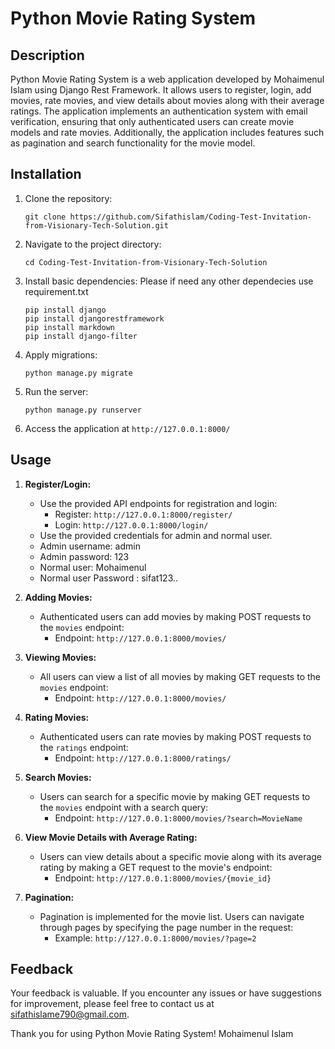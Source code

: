 # Python Movie Rating System

## Description

Python Movie Rating System is a web application developed by Mohaimenul Islam using Django Rest Framework. It allows users to register, login, add movies, rate movies, and view details about movies along with their average ratings. The application implements an authentication system with email verification, ensuring that only authenticated users can create movie models and rate movies. Additionally, the application includes features such as pagination and search functionality for the movie model.

## Installation

1. Clone the repository:
   ```
   git clone https://github.com/Sifathislam/Coding-Test-Invitation-from-Visionary-Tech-Solution.git
   ```

2. Navigate to the project directory:
   ```
   cd Coding-Test-Invitation-from-Visionary-Tech-Solution
   ```

3. Install basic dependencies:
   Please if need any other dependecies use requirement.txt
   ```
   pip install django
   pip install djangorestframework
   pip install markdown      
   pip install django-filter
   ```

5. Apply migrations:
   ```
   python manage.py migrate
   ```

6. Run the server:
   ```
   python manage.py runserver
   ```

7. Access the application at `http://127.0.0.1:8000/`

## Usage

1. **Register/Login:**
   - Use the provided API endpoints for registration and login:
     - Register: `http://127.0.0.1:8000/register/`
     - Login: `http://127.0.0.1:8000/login/`
   - Use the provided credentials for admin and normal user.
   - Admin username: admin
   - Admin password: 123
   - Normal user: Mohaimenul
   - Normal user Password : sifat123..

2. **Adding Movies:**
   - Authenticated users can add movies by making POST requests to the `movies` endpoint:
     - Endpoint: `http://127.0.0.1:8000/movies/`

3. **Viewing Movies:**
   - All users can view a list of all movies by making GET requests to the `movies` endpoint:
     - Endpoint: `http://127.0.0.1:8000/movies/`

4. **Rating Movies:**
   - Authenticated users can rate movies by making POST requests to the `ratings` endpoint:
     - Endpoint: `http://127.0.0.1:8000/ratings/`

5. **Search Movies:**
   - Users can search for a specific movie by making GET requests to the `movies` endpoint with a search query:
     - Endpoint: `http://127.0.0.1:8000/movies/?search=MovieName`

6. **View Movie Details with Average Rating:**
   - Users can view details about a specific movie along with its average rating by making a GET request to the movie's endpoint:
     - Endpoint: `http://127.0.0.1:8000/movies/{movie_id}`

7. **Pagination:**
   - Pagination is implemented for the movie list. Users can navigate through pages by specifying the page number in the request:
     - Example: `http://127.0.0.1:8000/movies/?page=2`

## Feedback

Your feedback is valuable. If you encounter any issues or have suggestions for improvement, please feel free to contact us at sifathislame790@gmail.com.

Thank you for using Python Movie Rating System!
Mohaimenul Islam
